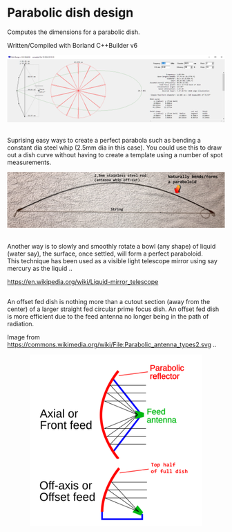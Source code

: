 # Parabolic dish design
Computes the dimensions for a parabolic dish.

Written/Compiled with Borland C++Builder v6

<div align="center">
<img src="/cap.png">
</div>

##

Suprising easy ways to create a perfect parabola such as bending a constant dia steel whip (2.5mm dia in this case).
You could use this to draw out a dish curve without having to create a template using a number of spot measurements.

<div align="center">
<img src="/Bent_steel_rod.png">
</div>

<br />

Another way is to slowly and smoothly rotate a bowl (any shape) of liquid (water say), the surface, once settled, will form a perfect paraboloid.
<br />
This technique has been used as a visible light telescope mirror using say mercury as the liquid ..

https://en.wikipedia.org/wiki/Liquid-mirror_telescope

##

An offset fed dish is nothing more than a cutout section (away from the center) of a larger straight fed circular prime focus dish. An offset fed dish is more efficient due to the feed antenna no longer being in the path of radiation.

Image from https://commons.wikimedia.org/wiki/File:Parabolic_antenna_types2.svg ..

<div align="center">
<img src="/Offset_feed.png" width="400">
</div>
